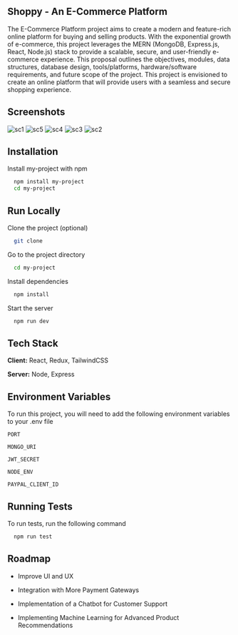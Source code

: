 ## Shoppy - An E-Commerce Platform

The E-Commerce Platform project aims to create a modern and feature-rich online platform for buying and selling products. With the exponential growth of e-commerce, this project leverages the MERN (MongoDB, Express.js, React, Node.js) stack to provide a scalable, secure, and user-friendly e-commerce experience. This proposal outlines the objectives, modules, data structures, database design, tools/platforms, hardware/software requirements, and future scope of the project. This project is envisioned to create an online platform that will provide users with a seamless and secure shopping experience.

## Screenshots
![sc1](https://github.com/user-attachments/assets/804d5c10-2dca-4509-9f7a-df1d91e9225a)
![sc5](https://github.com/user-attachments/assets/35079e85-2ded-4256-b0a6-53145f057154)
![sc4](https://github.com/user-attachments/assets/487d1c54-ec4a-4ae4-8e78-d44837ab697a)
![sc3](https://github.com/user-attachments/assets/3c2e586b-d78c-4d46-bc99-6d5ef968a2a4)
![sc2](https://github.com/user-attachments/assets/cf19acdf-247b-488c-971d-b4f62ec91536)


## Installation

Install my-project with npm

```bash
  npm install my-project
  cd my-project
```
    
## Run Locally

Clone the project (optional)

```bash
  git clone 
```

Go to the project directory

```bash
  cd my-project
```

Install dependencies

```bash
  npm install
```

Start the server

```bash
  npm run dev
```


## Tech Stack

**Client:** React, Redux, TailwindCSS

**Server:** Node, Express


## Environment Variables

To run this project, you will need to add the following environment variables to your .env file

`PORT`

`MONGO_URI`

`JWT_SECRET`

`NODE_ENV`

`PAYPAL_CLIENT_ID`


## Running Tests

To run tests, run the following command

```bash
  npm run test
```

## Roadmap

- Improve UI and UX

- Integration with More Payment Gateways

- Implementation of a Chatbot for Customer Support

- Implementing Machine Learning for Advanced Product Recommendations



